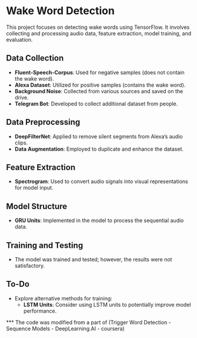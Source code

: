 # Wake Word Detection

This project focuses on detecting wake words using TensorFlow. It involves collecting and processing audio data, feature extraction, model training, and evaluation.

## Data Collection
- **Fluent-Speech-Corpus**: Used for negative samples (does not contain the wake word).
- **Alexa Dataset**: Utilized for positive samples (contains the wake word).
- **Background Noise**: Collected from various sources and saved on the drive.
- **Telegram Bot**: Developed to collect additional dataset from people.

## Data Preprocessing
- **DeepFilterNet**: Applied to remove silent segments from Alexa’s audio clips.
- **Data Augmentation**: Employed to duplicate and enhance the dataset.

## Feature Extraction
- **Spectrogram**: Used to convert audio signals into visual representations for model input.

## Model Structure
- **GRU Units**: Implemented in the model to process the sequential audio data.

## Training and Testing
- The model was trained and tested; however, the results were not satisfactory.

## To-Do
- Explore alternative methods for training:
  - **LSTM Units**: Consider using LSTM units to potentially improve model performance.


*** The code was modified from a part of (Trigger Word Detection - Sequence Models - DeepLearning.AI - coursera)

